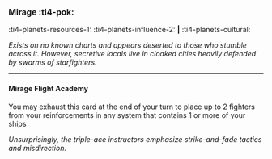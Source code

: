 ### Mirage :ti4-pok:

:ti4-planets-resources-1: :ti4-planets-influence-2: __|__ :ti4-planets-cultural:

*Exists on no known charts and appears deserted to those who stumble across it. 
However, secretive locals live in cloaked cities heavily defended by swarms of starfighters.*

---

#### Mirage Flight Academy
You may exhaust this card at the end of your turn to place up to 2 fighters from your reinforcements in any system that contains 1 or more of your ships

*Unsurprisingly, the triple-ace instructors emphasize strike-and-fade tactics and misdirection.*

